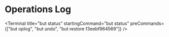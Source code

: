 # Operations Log

<Terminal
  title="but status"
  startingCommand="but status"
  preCommands={["but oplog", "but undo", "but restore f3eebf964569"]}
/>
